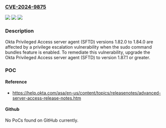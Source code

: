 ### [CVE-2024-9875](https://cve.mitre.org/cgi-bin/cvename.cgi?name=CVE-2024-9875)
![](https://img.shields.io/static/v1?label=Product&message=Okta%20Privileged%20Access%20Server%20Agent%20(SFTD)&color=blue)
![](https://img.shields.io/static/v1?label=Version&message=1.82.0%20&color=brightgreen)
![](https://img.shields.io/static/v1?label=Vulnerability&message=CWE-20%20Improper%20Input%20Validation&color=brightgreen)

### Description

Okta Privileged Access server agent (SFTD) versions 1.82.0 to 1.84.0 are affected by a privilege escalation vulnerability when the sudo command bundles feature is enabled. To remediate this vulnerability, upgrade the Okta Privileged Access server agent (SFTD) to version 1.87.1 or greater.

### POC

#### Reference
- https://help.okta.com/asa/en-us/content/topics/releasenotes/advanced-server-access-release-notes.htm

#### Github
No PoCs found on GitHub currently.

